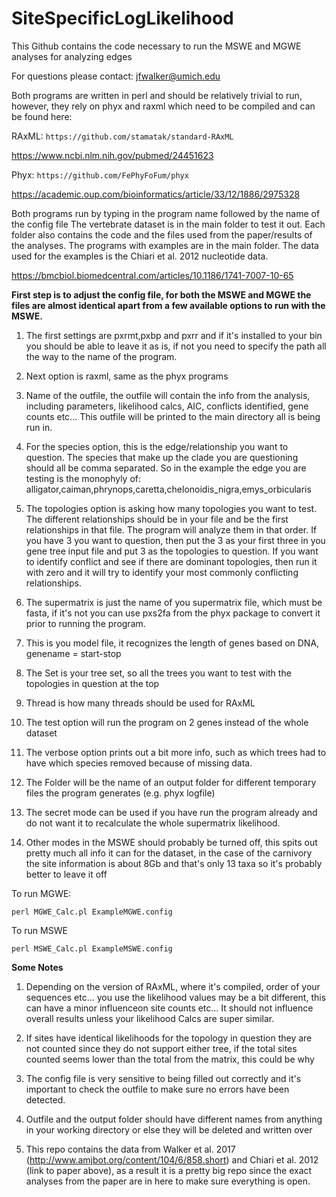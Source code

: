 # SiteSpecificLogLikelihood
This Github contains the code necessary to run the MSWE and MGWE analyses for analyzing edges

For questions please contact: jfwalker@umich.edu

Both programs are written in perl and should be relatively trivial to run, however, they rely
on phyx and raxml which need to be compiled and can be found here:

RAxML: ```https://github.com/stamatak/standard-RAxML```

https://www.ncbi.nlm.nih.gov/pubmed/24451623

Phyx: ```https://github.com/FePhyFoFum/phyx```

https://academic.oup.com/bioinformatics/article/33/12/1886/2975328

Both programs run by typing in the program name followed by the name of the config file
The vertebrate dataset is in the main folder to test it out. Each folder also contains
the code and the files used from the paper/results of the analyses. The programs with
examples are in the main folder. The data used for the examples is the Chiari et al. 2012
nucleotide data.

https://bmcbiol.biomedcentral.com/articles/10.1186/1741-7007-10-65

**First step is to adjust the config file, for both the MSWE and MGWE the files are almost identical
apart from a few available options to run with the MSWE.**


1. The first settings are pxrmt,pxbp and pxrr and if it's installed to your bin you should
be able to leave it as is, if not you need to specify the path all the way to the name of
the program.

2. Next option is raxml, same as the phyx programs

3. Name of the outfile, the outfile will contain the info from the analysis, including
parameters, likelihood calcs, AIC, conflicts identified, gene counts etc... This
outfile will be printed to the main directory all is being run in.

4. For the species option, this is the edge/relationship you want to question. The species that make
up the clade you are questioning should all be comma separated. So in the example the edge you are testing
is the monophyly of: alligator,caiman,phrynops,caretta,chelonoidis_nigra,emys_orbicularis

5. The topologies option is asking how many topologies you want to test. The different relationships should
be in your file and be the first relationships in that file. The program will analyze them in that order. If you
have 3 you want to question, then put the 3 as your first three in you gene tree input file and put 3 as the topologies
to question. If you want to identify conflict and see if there are dominant topologies, then run it with zero and it
will try to identify your most commonly conflicting relationships.

6. The supermatrix is just the name of you supermatrix file, which must be fasta, if it's not you can use pxs2fa from the
phyx package to convert it prior to running the program.

7. This is you model file, it recognizes the length of genes based on DNA, genename = start-stop

8. The Set is your tree set, so all the trees you want to test with the topologies in question at the top

9. Thread is how many threads should be used for RAxML

10. The test option will run the program on 2 genes instead of the whole dataset

11. The verbose option prints out a bit more info, such as which trees had to have which species removed because
of missing data.

12. The Folder will be the name of an output folder for different temporary files the program generates (e.g. phyx logfile)

13. The secret mode can be used if you have run the program already and do not want it to recalculate the whole supermatrix
likelihood.

14. Other modes in the MSWE should probably be turned off, this spits out pretty much all info it can for the dataset, in
the case of the carnivory the site information is about 8Gb and that's only 13 taxa so it's probably better to leave it off


To run MGWE: 
```
perl MGWE_Calc.pl ExampleMGWE.config
```
To run MSWE
```
perl MSWE_Calc.pl ExampleMSWE.config
```


**Some Notes**

1. Depending on the version of RAxML, where it's compiled, order of your sequences etc... you use the likelihood values may be a bit different, this can have a minor influenceon site counts etc... It should not influence overall results unless your likelihood Calcs are super similar.

2. If sites have identical likelihoods for the topology in question they are not counted since they do not support either tree,
if the total sites counted seems lower than the total from the matrix, this could be why

3. The config file is very sensitive to being filled out correctly and it's important to check the outfile to make sure no
errors have been detected.

4. Outfile and the output folder should have different names from anything in your working directory or else they will be
deleted and written over

5. This repo contains the data from Walker et al. 2017 (http://www.amjbot.org/content/104/6/858.short) and Chiari et al. 2012 (link to paper above), as a result it is a pretty big repo since the exact analyses from the paper are in here to make sure everything is open.
